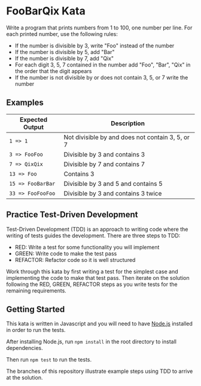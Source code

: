 # FooBarQix Kata

Write a program that prints numbers from 1 to 100, one number per line. For each printed number, use the following rules:

- If the number is divisible by 3, write "Foo" instead of the number
- If the number is divisible by 5, add "Bar"
- If the number is divisible by 7, add "Qix"
- For each digit 3, 5, 7 contained in the number add "Foo", "Bar", "Qix" in the order that the digit appears
- If the number is not divisible by or does not contain 3, 5, or 7 write the number

## Examples
| Expected Output | Description|
|---|---|
|`1 => 1`| Not divisible by and does not contain 3, 5, or 7 |
|`3 => FooFoo`| Divisible by 3 and contains 3|
|`7 => QixQix`| Divisible by 7 and contains 7|
|`13 => Foo`| Contains 3|
|`15 => FooBarBar`| Divisible by 3 and 5 and contains 5|
| `33 => FooFooFoo` | Divisible by 3 and contains 3 twice |

## Practice Test-Driven Development

Test-Driven Development (TDD) is an approach to writing code where the writing of tests guides the development. There are three steps to TDD:

- RED: Write a test for some functionality you will implement
- GREEN: Write code to make the test pass
- REFACTOR: Refactor code so it is well structured

Work through this kata by first writing a test for the simplest case and implementing the code to make that test pass. Then iterate on the solution following the RED, GREEN, REFACTOR steps as you write tests for the remaining requirements.

## Getting Started

This kata is written in Javascript and you will need to have [Node.js](https://nodejs.org/en/) installed in order to run the tests.

After installing Node.js, run `npm install` in the root directory to install dependencies.

Then run `npm test` to run the tests.

The branches of this repository illustrate example steps using TDD to arrive at the solution.

